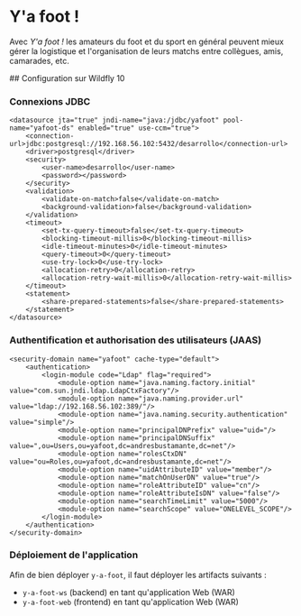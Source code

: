 # Y'a foot !

Avec *Y'a foot !* les amateurs du foot et du sport en général peuvent mieux gérer la logistique et l'organisation de 
leurs matchs entre collègues, amis, camarades, etc.

## Configuration sur Wildfly 10

### Connexions JDBC

    <datasource jta="true" jndi-name="java:/jdbc/yafoot" pool-name="yafoot-ds" enabled="true" use-ccm="true">
        <connection-url>jdbc:postgresql://192.168.56.102:5432/desarrollo</connection-url>
        <driver>postgresql</driver>
        <security>
            <user-name>desarrollo</user-name>
            <password></password>
        </security>
        <validation>
            <validate-on-match>false</validate-on-match>
            <background-validation>false</background-validation>
        </validation>
        <timeout>
            <set-tx-query-timeout>false</set-tx-query-timeout>
            <blocking-timeout-millis>0</blocking-timeout-millis>
            <idle-timeout-minutes>0</idle-timeout-minutes>
            <query-timeout>0</query-timeout>
            <use-try-lock>0</use-try-lock>
            <allocation-retry>0</allocation-retry>
            <allocation-retry-wait-millis>0</allocation-retry-wait-millis>
        </timeout>
        <statement>
            <share-prepared-statements>false</share-prepared-statements>
        </statement>
    </datasource>

### Authentification et authorisation des utilisateurs (JAAS)

    <security-domain name="yafoot" cache-type="default">
        <authentication>
            <login-module code="Ldap" flag="required">
                <module-option name="java.naming.factory.initial" value="com.sun.jndi.ldap.LdapCtxFactory"/>
                <module-option name="java.naming.provider.url" value="ldap://192.168.56.102:389/"/>
                <module-option name="java.naming.security.authentication" value="simple"/>
                <module-option name="principalDNPrefix" value="uid="/>
                <module-option name="principalDNSuffix" value=",ou=Users,ou=yafoot,dc=andresbustamante,dc=net"/>
                <module-option name="rolesCtxDN" value="ou=Roles,ou=yafoot,dc=andresbustamante,dc=net"/>
                <module-option name="uidAttributeID" value="member"/>
                <module-option name="matchOnUserDN" value="true"/>
                <module-option name="roleAttributeID" value="cn"/>
                <module-option name="roleAttributeIsDN" value="false"/>
                <module-option name="searchTimeLimit" value="5000"/>
                <module-option name="searchScope" value="ONELEVEL_SCOPE"/>
            </login-module>
        </authentication>
    </security-domain>

### Déploiement de l'application

Afin de bien déployer `y-a-foot`, il faut déployer les artifacts suivants :
 * `y-a-foot-ws` (backend) en tant qu'application Web (WAR)
 * `y-a-foot-web` (frontend) en tant qu'application Web (WAR)